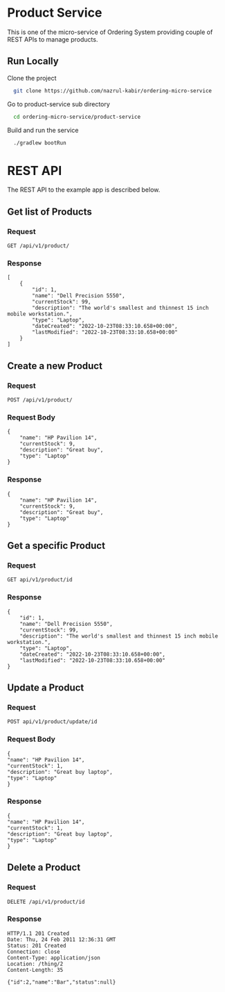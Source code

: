 # Product Service

This is one of the micro-service of Ordering System providing couple of REST APIs to manage products.


## Run Locally

Clone the project

```bash
  git clone https://github.com/nazrul-kabir/ordering-micro-service
```

Go to product-service sub directory

```bash
  cd ordering-micro-service/product-service
```

Build and run the service

```bash
  ./gradlew bootRun
```
# REST API

The REST API to the example app is described below.

## Get list of Products

### Request

`GET /api/v1/product/`

### Response

    [
        {
            "id": 1,
            "name": "Dell Precision 5550",
            "currentStock": 99,
            "description": "The world's smallest and thinnest 15 inch mobile workstation.",
            "type": "Laptop",
            "dateCreated": "2022-10-23T08:33:10.658+00:00",
            "lastModified": "2022-10-23T08:33:10.658+00:00"
        }
    ]


## Create a new Product

### Request

`POST /api/v1/product/`

### Request Body

    {
        "name": "HP Pavilion 14",
        "currentStock": 9,
        "description": "Great buy",
        "type": "Laptop"
    }


### Response

    {
        "name": "HP Pavilion 14",
        "currentStock": 9,
        "description": "Great buy",
        "type": "Laptop"
    }


## Get a specific Product

### Request

`GET api/v1/product/id`


### Response

    {
        "id": 1,
        "name": "Dell Precision 5550",
        "currentStock": 99,
        "description": "The world's smallest and thinnest 15 inch mobile workstation.",
        "type": "Laptop",
        "dateCreated": "2022-10-23T08:33:10.658+00:00",
        "lastModified": "2022-10-23T08:33:10.658+00:00"
    }

## Update a Product

### Request

`POST api/v1/product/update/id`

### Request Body

    {
    "name": "HP Pavilion 14",
    "currentStock": 1,
    "description": "Great buy laptop",
    "type": "Laptop"
    }


### Response

    {
    "name": "HP Pavilion 14",
    "currentStock": 1,
    "description": "Great buy laptop",
    "type": "Laptop"
    }


## Delete a Product

### Request

`DELETE /api/v1/product/id`


### Response

    HTTP/1.1 201 Created
    Date: Thu, 24 Feb 2011 12:36:31 GMT
    Status: 201 Created
    Connection: close
    Content-Type: application/json
    Location: /thing/2
    Content-Length: 35

    {"id":2,"name":"Bar","status":null}



